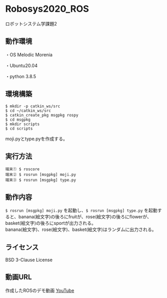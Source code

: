 # Robosys2020_ROS
ロボットシステム学課題2

## 動作環境
・OS Melodic Morenia

・Ubuntu20.04

・python 3.8.5


## 環境構築
```
$ mkdir -p catkin_ws/src
$ cd ~/catkin_ws/src
$ catkin_create_pkg msgpkg rospy 
$ cd msgpkg
$ mkdir scripts
$ cd scripts
```
moji.pyとtype.pyを作成する。


## 実行方法
```
端末① $ roscore
端末② $ rosrun [msgpkg] moji.py
端末③ $ rosrun [msgpkg] type.py
```

## 動作内容
`$ rosrun [msgpkg] moji.py` を起動し、`$ rosrun [msgpkg] type.py` を起動すると、banana(絵文字)の後ろにfruitが、rose(絵文字)の後ろにflowerが、basket(絵文字)の後ろにsportが出力される。  
banana(絵文字)、rose(絵文字)、basket(絵文字)はランダムに出力される。


## ライセンス
BSD 3-Clause License


## 動画URL
作成したROSのデモ動画
[YouTube](https://youtu.be/LWMRvgoxdrM)

